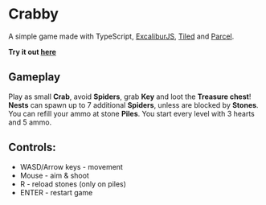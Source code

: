 # Crabby
A simple game made with TypeScript, [ExcaliburJS](https://excaliburjs.com), [Tiled](https://www.mapeditor.org) and [Parcel](https://parceljs.org). 

**Try it out [here](http://public-bucket-hosting.s3-website.eu-central-1.amazonaws.com)**

## Gameplay
Play as small **Crab**, avoid **Spiders**, grab **Key** and loot the **Treasure chest**! 
**Nests** can spawn up to 7 additional **Spiders**, unless are blocked by **Stones**. You can refill your ammo at stone **Piles**. You start every level with 3 hearts and 5 ammo.
## Controls:
 - WASD/Arrow keys - movement
 - Mouse - aim & shoot
 - R - reload stones (only on piles)
 - ENTER - restart game
 



